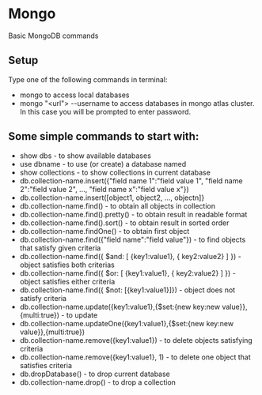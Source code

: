 # Mongo
Basic MongoDB commands

## Setup  
Type one of the following commands in terminal:  
- mongo to access local databases  
- mongo "<url"> --username <username> to access databases in mongo atlas cluster. In this case you will be prompted to enter password.  
  
 ## Some simple commands to start with:  
 - show dbs - to show available databases  
 - use dbname - to use (or create) a database named <dbname>  
 - show collections - to show collections in current database  
 - db.collection-name.insert({"field name 1":"field value 1", "field name 2":"field value 2", ..., "field name x":"field value x"})  
 - db.collection-name.insert([object1, object2, ..., objectn]}  
 - db.collection-name.find() - to obtain all objects in collection  
 - db.collection-name.find().pretty() - to obtain result in readable format  
 - db.collection-name.find().sort() - to obtain result in sorted order  
 - db.collection-name.findOne() - to obtain first object     
 - db.collection-name.find({"field name":"field value"}) - to find objects that satisfy given criteria  
 - db.collection-name.find({ $and: [ {key1:value1}, { key2:value2} ] }) - object satisfies both criterias
 - db.collection-name.find({ $or: [ {key1:value1}, { key2:value2} ] }) - object satisfies either criteria  
 - db.collection-name.find({ $not: [{key1:value1}]}) - object does not satisfy criteria  
 - db.collection-name.update({key1:value1},{$set:{new key:new value}},{multi:true}) - to update  
 - db.collection-name.updateOne({key1:value1},{$set:{new key:new value}},{multi:true})  
 - db.collection-name.remove({key1:value1}) - to delete objects satisfying criteria  
 - db.collection-name.remove({key1:value1}, 1) - to delete one object that satisfies criteria  
 - db.dropDatabase() - to drop current database  
 - db.collection-name.drop() - to drop a collection  
 
 
 
 
